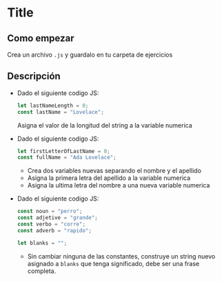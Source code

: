 # Title

## Como empezar

Crea un archivo `.js` y guardalo en tu carpeta de ejercicios

## Descripción

- Dado el siguiente codigo JS:

  ```js
  let lastNameLength = 0;
  const lastName = "Lovelace";
  ```

  Asigna el valor de la longitud del string a la variable numerica

- Dado el siguiente codigo JS:

  ```js
  let firstLetterOfLastName = 0;
  const fullName = "Ada Lovelace";
  ```

  - Crea dos variables nuevas separando el nombre y el apellido
  - Asigna la primera letra del apellido a la variable numerica
  - Asigna la ultima letra del nombre a una nueva variable numerica

- Dado el siguiente codigo JS:

  ```js
  const noun = "perro";
  const adjetive = "grande";
  const verbo = "corre";
  const adverb = "rapido";

  let blanks = "";
  ```

  - Sin cambiar ninguna de las constantes, construye un string nuevo asignado a `blanks` que tenga significado, debe ser una frase completa.
